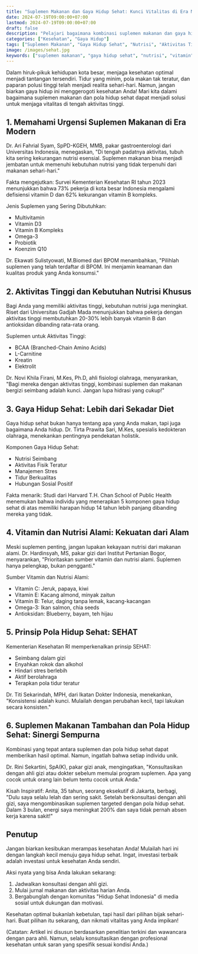 ```yaml
---
title: "Suplemen Makanan dan Gaya Hidup Sehat: Kunci Vitalitas di Era Modern"
date: 2024-07-19T09:00:00+07:00
lastmod: 2024-07-19T09:00:00+07:00
draft: false
description: "Pelajari bagaimana kombinasi suplemen makanan dan gaya hidup sehat dapat meningkatkan vitalitas Anda di tengah aktivitas tinggi era modern."
categories: ["Kesehatan", "Gaya Hidup"]
tags: ["Suplemen Makanan", "Gaya Hidup Sehat", "Nutrisi", "Aktivitas Tinggi", "Vitamin"]
image: /images/sehat.jpg
keywords: ["suplemen makanan", "gaya hidup sehat", "nutrisi", "vitamin", "aktivitas tinggi", "pola hidup sehat"]
---
```


Dalam hiruk-pikuk kehidupan kota besar, menjaga kesehatan optimal menjadi tantangan tersendiri. Tidur yang minim, pola makan tak teratur, dan paparan polusi tinggi telah menjadi realita sehari-hari. Namun, jangan biarkan gaya hidup ini menggerogoti kesehatan Anda! Mari kita dalami bagaimana suplemen makanan dan pola hidup sehat dapat menjadi solusi untuk menjaga vitalitas di tengah aktivitas tinggi.

## 1. Memahami Urgensi Suplemen Makanan di Era Modern

Dr. Ari Fahrial Syam, SpPD-KGEH, MMB, pakar gastroenterologi dari Universitas Indonesia, menegaskan, "Di tengah padatnya aktivitas, tubuh kita sering kekurangan nutrisi esensial. Suplemen makanan bisa menjadi jembatan untuk memenuhi kebutuhan nutrisi yang tidak terpenuhi dari makanan sehari-hari."

Fakta mengejutkan: Survei Kementerian Kesehatan RI tahun 2023 menunjukkan bahwa 73% pekerja di kota besar Indonesia mengalami defisiensi vitamin D dan 62% kekurangan vitamin B kompleks.

Jenis Suplemen yang Sering Dibutuhkan:
- Multivitamin
- Vitamin D3
- Vitamin B Kompleks
- Omega-3
- Probiotik
- Koenzim Q10

Dr. Ekawati Sulistyowati, M.Biomed dari BPOM menambahkan, "Pilihlah suplemen yang telah terdaftar di BPOM. Ini menjamin keamanan dan kualitas produk yang Anda konsumsi."

## 2. Aktivitas Tinggi dan Kebutuhan Nutrisi Khusus

Bagi Anda yang memiliki aktivitas tinggi, kebutuhan nutrisi juga meningkat. Riset dari Universitas Gadjah Mada menunjukkan bahwa pekerja dengan aktivitas tinggi membutuhkan 20-30% lebih banyak vitamin B dan antioksidan dibanding rata-rata orang.

Suplemen untuk Aktivitas Tinggi:
- BCAA (Branched-Chain Amino Acids)
- L-Carnitine
- Kreatin
- Elektrolit

Dr. Novi Khila Firani, M.Kes, Ph.D, ahli fisiologi olahraga, menyarankan, "Bagi mereka dengan aktivitas tinggi, kombinasi suplemen dan makanan bergizi seimbang adalah kunci. Jangan lupa hidrasi yang cukup!"

## 3. Gaya Hidup Sehat: Lebih dari Sekadar Diet

Gaya hidup sehat bukan hanya tentang apa yang Anda makan, tapi juga bagaimana Anda hidup. Dr. Tirta Prawita Sari, M.Kes, spesialis kedokteran olahraga, menekankan pentingnya pendekatan holistik.

Komponen Gaya Hidup Sehat:
- Nutrisi Seimbang
- Aktivitas Fisik Teratur
- Manajemen Stres
- Tidur Berkualitas
- Hubungan Sosial Positif

Fakta menarik: Studi dari Harvard T.H. Chan School of Public Health menemukan bahwa individu yang menerapkan 5 komponen gaya hidup sehat di atas memiliki harapan hidup 14 tahun lebih panjang dibanding mereka yang tidak.

## 4. Vitamin dan Nutrisi Alami: Kekuatan dari Alam

Meski suplemen penting, jangan lupakan kekayaan nutrisi dari makanan alami. Dr. Hardinsyah, MS, pakar gizi dari Institut Pertanian Bogor, menyarankan, "Prioritaskan sumber vitamin dan nutrisi alami. Suplemen hanya pelengkap, bukan pengganti."

Sumber Vitamin dan Nutrisi Alami:
- Vitamin C: Jeruk, papaya, kiwi
- Vitamin E: Kacang almond, minyak zaitun
- Vitamin B: Telur, daging tanpa lemak, kacang-kacangan
- Omega-3: Ikan salmon, chia seeds
- Antioksidan: Blueberry, bayam, teh hijau

## 5. Prinsip Pola Hidup Sehat: SEHAT

Kementerian Kesehatan RI memperkenalkan prinsip SEHAT:
- Seimbang dalam gizi
- Enyahkan rokok dan alkohol
- Hindari stres berlebih
- Aktif berolahraga
- Terapkan pola tidur teratur

Dr. Titi Sekarindah, MPH, dari Ikatan Dokter Indonesia, menekankan, "Konsistensi adalah kunci. Mulailah dengan perubahan kecil, tapi lakukan secara konsisten."

## 6. Suplemen Makanan Tambahan dan Pola Hidup Sehat: Sinergi Sempurna

Kombinasi yang tepat antara suplemen dan pola hidup sehat dapat memberikan hasil optimal. Namun, ingatlah bahwa setiap individu unik.

Dr. Rini Sekartini, SpA(K), pakar gizi anak, mengingatkan, "Konsultasikan dengan ahli gizi atau dokter sebelum memulai program suplemen. Apa yang cocok untuk orang lain belum tentu cocok untuk Anda."

Kisah Inspiratif:
Anita, 35 tahun, seorang eksekutif di Jakarta, berbagi, "Dulu saya selalu lelah dan sering sakit. Setelah berkonsultasi dengan ahli gizi, saya mengombinasikan suplemen targeted dengan pola hidup sehat. Dalam 3 bulan, energi saya meningkat 200% dan saya tidak pernah absen kerja karena sakit!"

## Penutup 

Jangan biarkan kesibukan merampas kesehatan Anda! Mulailah hari ini dengan langkah kecil menuju gaya hidup sehat. Ingat, investasi terbaik adalah investasi untuk kesehatan Anda sendiri.

Aksi nyata yang bisa Anda lakukan sekarang:
1. Jadwalkan konsultasi dengan ahli gizi.
2. Mulai jurnal makanan dan aktivitas harian Anda.
3. Bergabunglah dengan komunitas "Hidup Sehat Indonesia" di media sosial untuk dukungan dan motivasi.

Kesehatan optimal bukanlah kebetulan, tapi hasil dari pilihan bijak sehari-hari. Buat pilihan itu sekarang, dan nikmati vitalitas yang Anda impikan!

(Catatan: Artikel ini disusun berdasarkan penelitian terkini dan wawancara dengan para ahli. Namun, selalu konsultasikan dengan profesional kesehatan untuk saran yang spesifik sesuai kondisi Anda.)